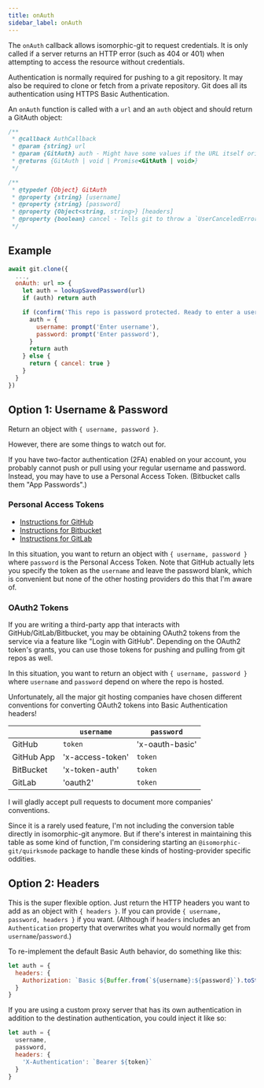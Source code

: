 ```yaml
---
title: onAuth
sidebar_label: onAuth
---
```


The `onAuth` callback allows isomorphic-git to request credentials.
It is only called if a server returns an HTTP error (such as 404 or 401) when attempting to access the resource without credentials.

Authentication is normally required for pushing to a git repository.
It may also be required to clone or fetch from a private repository.
Git does all its authentication using HTTPS Basic Authentication.

An `onAuth` function is called with a `url` and an `auth` object and should return a GitAuth object:

```ts
/**
 * @callback AuthCallback
 * @param {string} url
 * @param {GitAuth} auth - Might have some values if the URL itself originally contained a username or password.
 * @returns {GitAuth | void | Promise<GitAuth | void>}
 */

/**
 * @typedef {Object} GitAuth
 * @property {string} [username]
 * @property {string} [password]
 * @property {Object<string, string>} [headers]
 * @property {boolean} cancel - Tells git to throw a `UserCanceledError` (instead of an `HTTPError`).
 */
```

## Example

```js
await git.clone({
  ...,
  onAuth: url => {
    let auth = lookupSavedPassword(url)
    if (auth) return auth

    if (confirm('This repo is password protected. Ready to enter a username & password?')) {
      auth = {
        username: prompt('Enter username'),
        password: prompt('Enter password'),
      }
      return auth
    } else {
      return { cancel: true }
    }
  }
})
```

## Option 1: Username & Password

Return an object with `{ username, password }`.

However, there are some things to watch out for.

If you have two-factor authentication (2FA) enabled on your account, you
probably cannot push or pull using your regular username and password.
Instead, you may have to use a Personal Access Token. (Bitbucket calls them "App Passwords".)

### Personal Access Tokens

- [Instructions for GitHub](https://help.github.com/articles/creating-a-personal-access-token-for-the-command-line/)
- [Instructions for Bitbucket](https://confluence.atlassian.com/bitbucket/app-passwords-828781300.html)
- [Instructions for GitLab](https://docs.gitlab.com/ee/user/profile/personal_access_tokens.html)

In this situation, you want to return an object with `{ username, password }` where `password` is the Personal Access Token.
Note that GitHub actually lets you specify the token as the `username` and leave the password blank, which is convenient but none of the other hosting providers do this that I'm aware of.

### OAuth2 Tokens

If you are writing a third-party app that interacts with GitHub/GitLab/Bitbucket, you may be obtaining
OAuth2 tokens from the service via a feature like "Login with GitHub".
Depending on the OAuth2 token's grants, you can use those tokens for pushing and pulling from git repos as well.

In this situation, you want to return an object with `{ username, password }` where `username` and `password` depend on where the repo is hosted.

Unfortunately, all the major git hosting companies have chosen different conventions for converting OAuth2 tokens into Basic Authentication headers!

|            | `username`       | `password`      |
| ---------- | ---------------- | --------------- |
| GitHub     | `token`          | 'x-oauth-basic' |
| GitHub App | 'x-access-token' | `token`         |
| BitBucket  | 'x-token-auth'   | `token`         |
| GitLab     | 'oauth2'         | `token`         |

I will gladly accept pull requests to document more companies' conventions.

Since it is a rarely used feature, I'm not including the conversion table directly in isomorphic-git anymore.
But if there's interest in maintaining this table as some kind of function, I'm considering starting an `@isomorphic-git/quirksmode` package to handle these kinds of hosting-provider specific oddities.

## Option 2: Headers

This is the super flexible option. Just return the HTTP headers you want to add as an object with `{ headers }`.
If you can provide `{ username, password, headers }` if you want. (Although if `headers` includes an `Authentication` property that overwrites what you would normally get from `username`/`password`.)

To re-implement the default Basic Auth behavior, do something like this:

```js
let auth = {
  headers: {
    Authorization: `Basic ${Buffer.from(`${username}:${password}`).toString('base64')}`
  }
}
```

If you are using a custom proxy server that has its own authentication in addition to the destination authentication, you could inject it like so:

```js
let auth = {
  username,
  password,
  headers: {
    'X-Authentication': `Bearer ${token}`
  }
}
```
